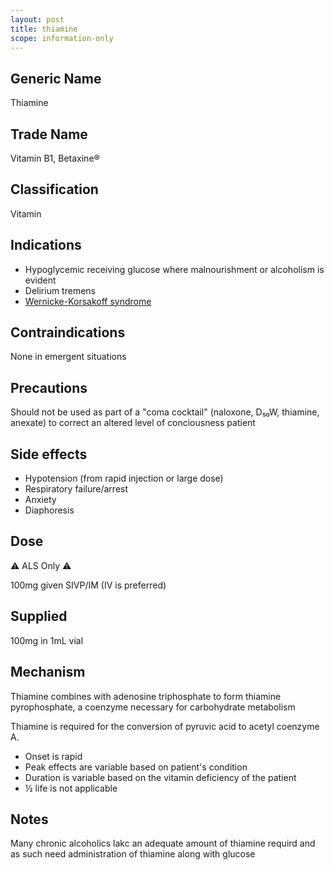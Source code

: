 ```yaml
---
layout: post
title: thiamine
scope: information-only
---
```


## Generic Name

Thiamine

## Trade Name

Vitamin B1, Betaxine®

## Classification

Vitamin

## Indications

- Hypoglycemic receiving glucose where malnourishment or alcoholism is evident
- Delirium tremens
- [Wernicke-Korsakoff syndrome](https://en.wikipedia.org/wiki/Wernicke–Korsakoff_syndrome)

## Contraindications

None in emergent situations

## Precautions

Should not be used as part of a "coma cocktail" (naloxone, D₅₀W, thiamine, anexate) to correct an altered level of conciousness patient

## Side effects

- Hypotension (from rapid injection or large dose)
- Respiratory failure/arrest
- Anxiety
- Diaphoresis

## Dose

⚠️ ALS Only ⚠️

100mg given SIVP/IM (IV is preferred)

## Supplied

100mg in 1mL vial

## Mechanism

Thiamine combines with adenosine triphosphate to form thiamine pyrophosphate, a coenzyme necessary for carbohydrate metabolism

Thiamine is required for the conversion of pyruvic acid to acetyl coenzyme A.

- Onset is rapid
- Peak effects are variable based on patient's condition
- Duration is variable based on the vitamin deficiency of the patient
- ½ life is not applicable

## Notes

Many chronic alcoholics lakc an adequate amount of thiamine requird and as such need administration of thiamine along with glucose
